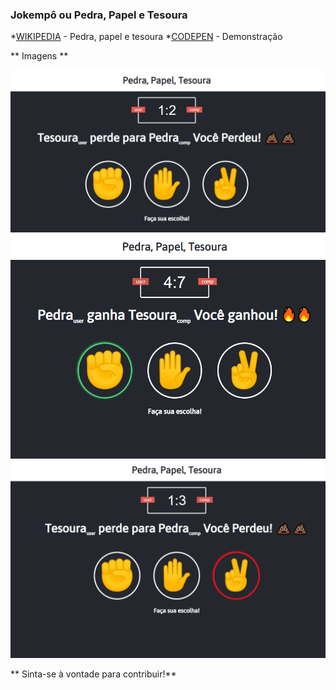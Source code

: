 ### Jokempô ou Pedra, Papel e Tesoura
*[WIKIPEDIA](https://pt.wikipedia.org/wiki/Pedra,_papel_e_tesoura) - Pedra, papel e tesoura
*[CODEPEN](https://codepen.io/kkkasio/pen/pGPJGY) - Demonstração

** Imagens **

![](jogoInicio.png)
![](jogoWin.png)
![](jogoLose.png)



** Sinta-se à vontade para contribuir!**
